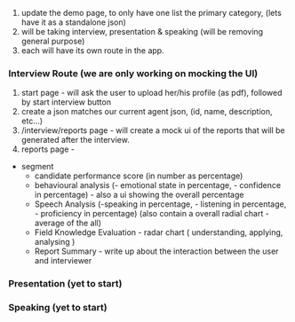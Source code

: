 1. update the demo page, to only have one list the primary category, (lets have it as a standalone json)
2. will be taking interview, presentation & speaking (will be removing general purpose)
3. each will have its own route in the app.

### Interview Route (we are only working on mocking the UI)
1. start page - will ask the user to upload her/his profile (as pdf), followed by start interview button
2. create a json matches our current agent json, (id, name, description, etc...)
3. /interview/reports page - will create a mock ui of the reports that will be generated after the interview.
4. reports page - 
- segment
    - candidate performance score (in number as percentage)
    - behavioural analysis (- emotional state in percentage, - confidence in percentage) - also a ui showing the overall percentage
    - Speech Analysis (-speaking in percentage, - listening in percentage, - proficiency in percentage) (also contain a overall radial chart - average of the all)
    - Field Knowledge Evaluation - radar chart ( understanding, applying, analysing )
    - Report Summary - write up about the interaction between the user and interviewer




### Presentation (yet to start)
### Speaking (yet to start)